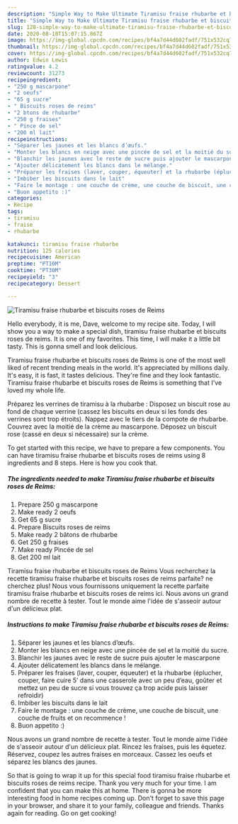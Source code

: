 ```yaml
---
description: "Simple Way to Make Ultimate Tiramisu fraise rhubarbe et biscuits roses de Reims"
title: "Simple Way to Make Ultimate Tiramisu fraise rhubarbe et biscuits roses de Reims"
slug: 128-simple-way-to-make-ultimate-tiramisu-fraise-rhubarbe-et-biscuits-roses-de-reims
date: 2020-08-10T15:07:15.867Z
image: https://img-global.cpcdn.com/recipes/bf4a7d44d602fadf/751x532cq70/tiramisu-fraise-rhubarbe-et-biscuits-roses-de-reims-photo-principale-de-la-recette.jpg
thumbnail: https://img-global.cpcdn.com/recipes/bf4a7d44d602fadf/751x532cq70/tiramisu-fraise-rhubarbe-et-biscuits-roses-de-reims-photo-principale-de-la-recette.jpg
cover: https://img-global.cpcdn.com/recipes/bf4a7d44d602fadf/751x532cq70/tiramisu-fraise-rhubarbe-et-biscuits-roses-de-reims-photo-principale-de-la-recette.jpg
author: Edwin Lewis
ratingvalue: 4.2
reviewcount: 31273
recipeingredient:
- "250 g mascarpone"
- "2 oeufs"
- "65 g sucre"
- " Biscuits roses de reims"
- "2 btons de rhubarbe"
- "250 g fraises"
- " Pince de sel"
- "200 ml lait"
recipeinstructions:
- "Séparer les jaunes et les blancs d’œufs."
- "Monter les blancs en neige avec une pincée de sel et la moitié du sucre."
- "Blanchir les jaunes avec le reste de sucre puis ajouter le mascarpone"
- "Ajouter délicatement les blancs dans le mélange."
- "Préparer les fraises (laver, couper, équeuter) et la rhubarbe (éplucher, couper, faire cuire 5’ dans une casserole avec un peu d’eau, goûter et mettez un peu de sucre si vous trouvez ça trop acide puis laisser refroidir)"
- "Imbiber les biscuits dans le lait"
- "Faire le montage : une couche de crème, une couche de biscuit, une couche de fruits et on recommence !"
- "Buon appetito :)"
categories:
- Recipe
tags:
- tiramisu
- fraise
- rhubarbe

katakunci: tiramisu fraise rhubarbe 
nutrition: 125 calories
recipecuisine: American
preptime: "PT10M"
cooktime: "PT30M"
recipeyield: "3"
recipecategory: Dessert

---
```



![Tiramisu fraise rhubarbe et biscuits roses de Reims](https://img-global.cpcdn.com/recipes/bf4a7d44d602fadf/751x532cq70/tiramisu-fraise-rhubarbe-et-biscuits-roses-de-reims-photo-principale-de-la-recette.jpg)

Hello everybody, it is me, Dave, welcome to my recipe site. Today, I will show you a way to make a special dish, tiramisu fraise rhubarbe et biscuits roses de reims. It is one of my favorites. This time, I will make it a little bit tasty. This is gonna smell and look delicious.

Tiramisu fraise rhubarbe et biscuits roses de Reims is one of the most well liked of recent trending meals in the world. It's appreciated by millions daily. It's easy, it is fast, it tastes delicious. They're fine and they look fantastic. Tiramisu fraise rhubarbe et biscuits roses de Reims is something that I've loved my whole life.

Préparez les verrines de tiramisu à la rhubarbe : Disposez un biscuit rose au fond de chaque verrine (cassez les biscuits en deux si les fonds des verrines sont trop étroits). Nappez avec le tiers de la compote de rhubarbe. Couvrez avec la moitié de la crème au mascarpone. Déposez un biscuit rose (cassé en deux si nécessaire) sur la crème.


To get started with this recipe, we have to prepare a few components. You can have tiramisu fraise rhubarbe et biscuits roses de reims using 8 ingredients and 8 steps. Here is how you cook that.

<!--inarticleads1-->

##### The ingredients needed to make Tiramisu fraise rhubarbe et biscuits roses de Reims:

1. Prepare 250 g mascarpone
1. Make ready 2 oeufs
1. Get 65 g sucre
1. Prepare  Biscuits roses de reims
1. Make ready 2 bâtons de rhubarbe
1. Get 250 g fraises
1. Make ready  Pincée de sel
1. Get 200 ml lait


Tiramisu fraise rhubarbe et biscuits roses de Reims Vous recherchez la recette tiramisu fraise rhubarbe et biscuits roses de reims parfaite? ne cherchez plus! Nous vous fournissons uniquement la recette parfaite tiramisu fraise rhubarbe et biscuits roses de reims ici. Nous avons un grand nombre de recette à tester. Tout le monde aime l&#39;idée de s&#39;asseoir autour d&#39;un délicieux plat. 

<!--inarticleads2-->

##### Instructions to make Tiramisu fraise rhubarbe et biscuits roses de Reims:

1. Séparer les jaunes et les blancs d’œufs.
1. Monter les blancs en neige avec une pincée de sel et la moitié du sucre.
1. Blanchir les jaunes avec le reste de sucre puis ajouter le mascarpone
1. Ajouter délicatement les blancs dans le mélange.
1. Préparer les fraises (laver, couper, équeuter) et la rhubarbe (éplucher, couper, faire cuire 5’ dans une casserole avec un peu d’eau, goûter et mettez un peu de sucre si vous trouvez ça trop acide puis laisser refroidir)
1. Imbiber les biscuits dans le lait
1. Faire le montage : une couche de crème, une couche de biscuit, une couche de fruits et on recommence !
1. Buon appetito :)


Nous avons un grand nombre de recette à tester. Tout le monde aime l&#39;idée de s&#39;asseoir autour d&#39;un délicieux plat. Rincez les fraises, puis les équetez. Réservez, coupez les autres fraises en morceaux. Cassez les oeufs et séparez les blancs des jaunes. 

So that is going to wrap it up for this special food tiramisu fraise rhubarbe et biscuits roses de reims recipe. Thank you very much for your time. I am confident that you can make this at home. There is gonna be more interesting food in home recipes coming up. Don't forget to save this page in your browser, and share it to your family, colleague and friends. Thanks again for reading. Go on get cooking!
